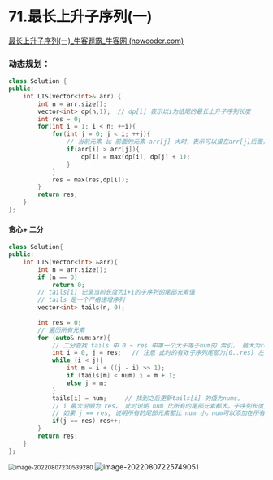 # 71.最长上升子序列(一)

[最长上升子序列(一)_牛客题霸_牛客网 (nowcoder.com)](https://www.nowcoder.com/practice/5164f38b67f846fb8699e9352695cd2f?tpId=295&tags=&title=&difficulty=0&judgeStatus=0&rp=0&sourceUrl=%2Fexam%2Foj)



### 动态规划：

```c++
class Solution {
public:
    int LIS(vector<int>& arr) {
        int n = arr.size();
        vector<int> dp(n,1);  // dp[i] 表示以i为结尾的最长上升子序列长度
        int res = 0;
        for(int i = 1; i < n; ++i){
            for(int j = 0; j < i; ++j){
                // 当前元素 比 前面的元素 arr[j] 大时，表示可以接在arr[j]后面，试图更新dp[i]
                if(arr[i] > arr[j]){
                    dp[i] = max(dp[i], dp[j] + 1);
                } 
            }
            res = max(res,dp[i]);
        }
        return res;
    }
};

```



#### 贪心+ 二分

```c++
class Solution{
public:
    int LIS(vector<int> &arr){
        int n = arr.size();
        if (n == 0)
            return 0;
        // tails[i] 记录当前长度为i+1的子序列的尾部元素值
        // tails 是一个严格递增序列
        vector<int> tails(n, 0); 
        
        int res = 0;
        // 遍历所有元素
        for (auto& num:arr){
            // 二分查找 tails 中 0 ~ res 中第一个大于等于num的 索引， 最大为res 最小为0
            int i = 0, j = res;   // 注意 此时的有效子序列尾部为[0..res) 左闭右开。
            while (i < j){
                int m = i + ((j - i) >> 1);
                if (tails[m] < num) i = m + 1;
                else j = m;
            }
            tails[i] = num;		// 找到之后更新tails[i] 的值为nums。 
            // i 最大说明为 res， 此时说明 num 比所有的尾部元素都大。子序列长度更新 + 1
            // 如果 j == res, 说明所有的尾部元素都比 num 小。num可以添加在所有尾部元素后，构成更长的子序列
            if(j == res) res++;
        }
        return res;
    }
};
```



<img src="https://devil-picture-bed.oss-cn-shenzhen.aliyuncs.com/image/202208072305340.png" alt="image-20220807230539280" style="zoom: 80%;" />

<img src="https://devil-picture-bed.oss-cn-shenzhen.aliyuncs.com/image/202208072257093.png" alt="image-20220807225749051"  />

